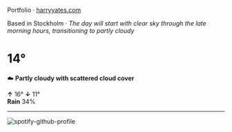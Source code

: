Portfolio · [harryyates.com](https://harryyates.com)

<!-- WEATHER_START -->
Based in Stockholm · *The day will start with clear sky through the late morning hours, transitioning to partly cloudy*

# 14°
☁️ **Partly cloudy with scattered cloud cover**

**↑** 16° **↓** 11°  
**Rain** 34%

---
<!-- WEATHER_END -->

<p align="left">
  <a>
    <img src="https://spotify-github-profile.kittinanx.com/api/view?uid=bigbello&cover_image=true&theme=natemoo-re&show_offline=true&background_color=121212&interchange=false&bar_color=53b14f&bar_color_cover=false" alt="spotify-github-profile">
  </a>
</p>